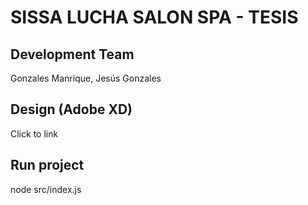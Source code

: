 # SISSA LUCHA SALON SPA - TESIS
## Development Team
Gonzales Manrique, Jesús Gonzales

## Design (Adobe XD)
Click to link

## Run project
node src/index.js